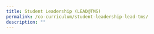 ```yaml
---
title: Student Leadership (LEAD@TMS)
permalink: /co-curriculum/student-leadership-lead-tms/
description: ""
---
```

